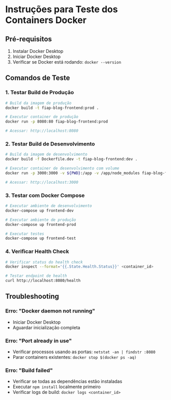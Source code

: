 # Instruções para Teste dos Containers Docker

## Pré-requisitos
1. Instalar Docker Desktop
2. Iniciar Docker Desktop
3. Verificar se Docker está rodando: `docker --version`

## Comandos de Teste

### 1. Testar Build de Produção
```bash
# Build da imagem de produção
docker build -t fiap-blog-frontend:prod .

# Executar container de produção
docker run -p 8080:80 fiap-blog-frontend:prod

# Acessar: http://localhost:8080
```

### 2. Testar Build de Desenvolvimento
```bash
# Build da imagem de desenvolvimento
docker build -f Dockerfile.dev -t fiap-blog-frontend:dev .

# Executar container de desenvolvimento com volume
docker run -p 3000:3000 -v ${PWD}:/app -v /app/node_modules fiap-blog-frontend:dev

# Acessar: http://localhost:3000
```

### 3. Testar com Docker Compose
```bash
# Executar ambiente de desenvolvimento
docker-compose up frontend-dev

# Executar ambiente de produção
docker-compose up frontend-prod

# Executar testes
docker-compose up frontend-test
```

### 4. Verificar Health Check
```bash
# Verificar status do health check
docker inspect --format='{{.State.Health.Status}}' <container_id>

# Testar endpoint de health
curl http://localhost:8080/health
```

## Troubleshooting

### Erro: "Docker daemon not running"
- Iniciar Docker Desktop
- Aguardar inicialização completa

### Erro: "Port already in use"
- Verificar processos usando as portas: `netstat -an | findstr :8080`
- Parar containers existentes: `docker stop $(docker ps -aq)`

### Erro: "Build failed"
- Verificar se todas as dependências estão instaladas
- Executar `npm install` localmente primeiro
- Verificar logs de build: `docker logs <container_id>`